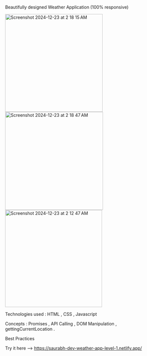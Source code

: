 Beautifully designed Weather Application (100% responsive)

<img width="316" alt="Screenshot 2024-12-23 at 2 18 15 AM" src="https://github.com/user-attachments/assets/32873ac6-ee51-4b46-a2d6-5f4ea9715419" />
<img width="317" alt="Screenshot 2024-12-23 at 2 18 47 AM" src="https://github.com/user-attachments/assets/960f4ccd-394d-4167-a2d6-4c3dc67b9d62" />
<img width="314" alt="Screenshot 2024-12-23 at 2 12 47 AM" src="https://github.com/user-attachments/assets/d363fb3e-74e7-4ee4-9a3f-7a29d6c1b086" />


Technologies used : HTML , CSS , Javascript

Concepts : Promises , API Calling , DOM Manipulation , gettingCurrentLocation . 

Best Practices 

Try it here --> https://saurabh-dev-weather-app-level-1.netlify.app/


